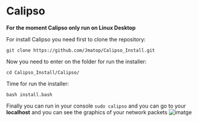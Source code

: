 # Calipso
**For the moment Calipso only run on Linux Desktop**

For install Calipso you need first to clone the repository:
```
git clone https://github.com/Jmatop/Calipso_Install.git
```
Now you need to enter on the folder for run the installer:
```
cd Calipso_Install/Calipso/
```
Time for run the installer:
```
bash install.bash
```
Finally you can run in your console ``` sudo calipso ``` and you can go to your **localhost** and you can see the graphics of your network packets
![imatge](https://user-images.githubusercontent.com/91370388/135506270-cff69b58-cc9c-4ae7-93f6-a2a3cd949a84.png)
